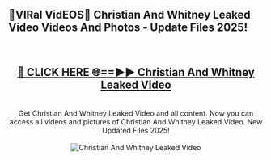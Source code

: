 <h2>🔴VIRal VidEOS🔴 Christian And Whitney Leaked Video Videos And Photos - Update Files 2025!</h2>
<br>
<div align="center">
<h2><a href="https://virallinks.top/Hdb6NB" rel="nofollow">🔴 CLICK HERE 🌐==►► Christian And Whitney Leaked Video</a></h2>
<br>
Get Christian And Whitney Leaked Video and all content. Now you can access all videos and pictures of Christian And Whitney Leaked Video. New Updated Files 2025!
<br>
<br>
<a href="https://virallinks.top/Hdb6NB" rel="nofollow" data-target="animated-image.originalLink"><img src="https://i.imgur.com/dJHk4Zq.gif)" alt="Christian And Whitney Leaked Video" style="max-width: 100%; display: inline-block;" data-target="animated-image.originalImage"></a>
</div>
<br>
